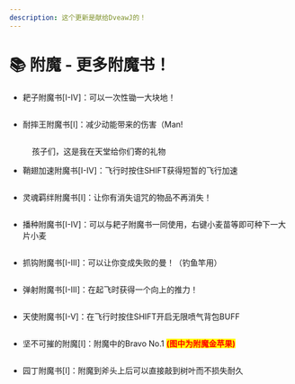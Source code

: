 ```yaml
---
description: 这个更新是献给DveawJ的！
---
```


# 📚 附魔 - 更多附魔书！

* 耙子附魔书\[I-IV]：可以一次性锄一大块地！

<figure><img src="https://4782.kstore.space/wiki_gif/%E8%80%99%E5%AD%90%E9%99%84%E9%AD%94%E4%B9%A6.png?password=e2a83a8440465fb77936c6675fa86241-1715967588748" alt=""><figcaption></figcaption></figure>

* 耐摔王附魔书\[I]：减少动能带来的伤害（Man!

<figure><img src="https://4782.kstore.space/wiki_gif/%E8%80%90%E6%91%94%E7%8E%8B%E9%99%84%E9%AD%94%E4%B9%A6.png?password=f7f81aef93b8be212be7de994b010869-1715967640239" alt=""><figcaption><p>孩子们，这是我在天堂给你们寄的礼物</p></figcaption></figure>

* 鞘翅加速附魔书\[I-IV]：飞行时按住SHIFT获得短暂的飞行加速

<figure><img src="https://4782.kstore.space/wiki_gif/%E9%9E%98%E7%BF%85%E5%8A%A0%E9%80%9F%E9%99%84%E9%AD%94%E4%B9%A6.png?password=c8eb2e3b7b77a9a4b86cee0a2b0ca38f-1715967919629" alt=""><figcaption></figcaption></figure>

* 灵魂羁绊附魔书\[I]：让你有消失诅咒的物品不再消失！

<figure><img src="https://4782.kstore.space/wiki_gif/%E7%81%B5%E9%AD%82%E7%BE%81%E7%BB%8A%E9%99%84%E9%AD%94%E4%B9%A6.png?password=0d80f917ebd310139feed9334863892b-1715967924783" alt=""><figcaption></figcaption></figure>

* 播种附魔书\[I-IV]：可以与耙子附魔书一同使用，右键小麦苗等即可种下一大片小麦

<figure><img src="https://4782.kstore.space/wiki_gif/%E6%92%AD%E7%A7%8D%E9%99%84%E9%AD%94%E4%B9%A6.png?password=dffd7d6761fbe000fb9fc7b090919626-1715967959279" alt=""><figcaption></figcaption></figure>

* 抓钩附魔书\[I-III]：可以让你变成失败的曼！（钓鱼竿用）

<figure><img src="https://4782.kstore.space/wiki_gif/%E6%8A%93%E9%92%A9%E9%99%84%E9%AD%94%E4%B9%A6.png?password=d31e8519e339403a24cb0ae8a4a6334d-1715967998714" alt=""><figcaption></figcaption></figure>

* 弹射附魔书\[I-III]：在起飞时获得一个向上的推力！

<figure><img src="https://4782.kstore.space/wiki_gif/%E5%BC%B9%E5%B0%84%E9%99%84%E9%AD%94%E4%B9%A6.png?password=233514eb72b5bce754d18cf6f4df68ce-1715968052607" alt=""><figcaption></figcaption></figure>

* 天使附魔书\[I-V]：在飞行时按住SHIFT开启无限喷气背包BUFF

<figure><img src="https://4782.kstore.space/wiki_gif/%E5%A4%A9%E4%BD%BF%E9%99%84%E9%AD%94%E4%B9%A6.png?password=7c25d23584b95af574c6934c424a41a0-1715968156371" alt=""><figcaption></figcaption></figure>

* 坚不可摧的附魔\[I]：附魔中的Bravo No.1 <mark style="color:red;">**(图中为附魔金苹果)**</mark>

<figure><img src="https://4782.kstore.space/wiki_gif/%E5%9D%9A%E4%B8%8D%E5%8F%AF%E6%91%A7%E9%99%84%E9%AD%94%E4%B9%A6.png?password=e50acf088542f2dd205707ca8e67b91d-1715968200013" alt=""><figcaption></figcaption></figure>

* 园丁附魔书\[I]：附魔到斧头上后可以直接敲到树叶而不损失耐久

<figure><img src="https://4782.kstore.space/wiki_gif/%E5%9B%AD%E4%B8%81%E9%99%84%E9%AD%94%E4%B9%A6.png?password=5991adcd329c68325972958c3510f816-1715968265513" alt=""><figcaption></figcaption></figure>
